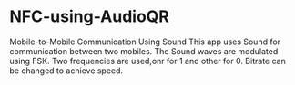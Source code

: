 # NFC-using-AudioQR
Mobile-to-Mobile Communication Using Sound
This app uses Sound for communication between two mobiles.
The Sound waves are modulated using FSK.
Two frequencies are used,onr for 1 and other for 0.
Bitrate can be changed to achieve speed.
